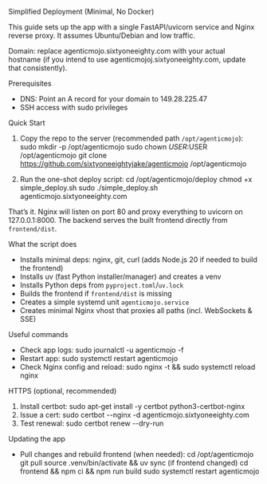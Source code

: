 Simplified Deployment (Minimal, No Docker)

This guide sets up the app with a single FastAPI/uvicorn service and Nginx reverse proxy. It assumes Ubuntu/Debian and low traffic.

Domain: replace agenticmojo.sixtyoneeighty.com with your actual hostname (if you intend to use agenticmojoj.sixtyoneeighty.com, update that consistently).

Prerequisites
- DNS: Point an A record for your domain to 149.28.225.47
- SSH access with sudo privileges

Quick Start
1) Copy the repo to the server (recommended path `/opt/agenticmojo`):
   sudo mkdir -p /opt/agenticmojo
   sudo chown $USER:$USER /opt/agenticmojo
   git clone https://github.com/sixtyoneeightyjake/agenticmojo /opt/agenticmojo

2) Run the one-shot deploy script:
   cd /opt/agenticmojo/deploy
   chmod +x simple_deploy.sh
   sudo ./simple_deploy.sh agenticmojo.sixtyoneeighty.com

That’s it. Nginx will listen on port 80 and proxy everything to uvicorn on 127.0.0.1:8000. The backend serves the built frontend directly from `frontend/dist`.

What the script does
- Installs minimal deps: nginx, git, curl (adds Node.js 20 if needed to build the frontend)
- Installs uv (fast Python installer/manager) and creates a venv
- Installs Python deps from `pyproject.toml`/`uv.lock`
- Builds the frontend if `frontend/dist` is missing
- Creates a simple systemd unit `agenticmojo.service`
- Creates minimal Nginx vhost that proxies all paths (incl. WebSockets & SSE)

Useful commands
- Check app logs:
  sudo journalctl -u agenticmojo -f
- Restart app:
  sudo systemctl restart agenticmojo
- Check Nginx config and reload:
  sudo nginx -t && sudo systemctl reload nginx

HTTPS (optional, recommended)
1) Install certbot:
   sudo apt-get install -y certbot python3-certbot-nginx
2) Issue a cert:
   sudo certbot --nginx -d agenticmojo.sixtyoneeighty.com
3) Test renewal:
   sudo certbot renew --dry-run

Updating the app
- Pull changes and rebuild frontend (when needed):
  cd /opt/agenticmojo
  git pull
  source .venv/bin/activate && uv sync
  (if frontend changed) cd frontend && npm ci && npm run build
  sudo systemctl restart agenticmojo


